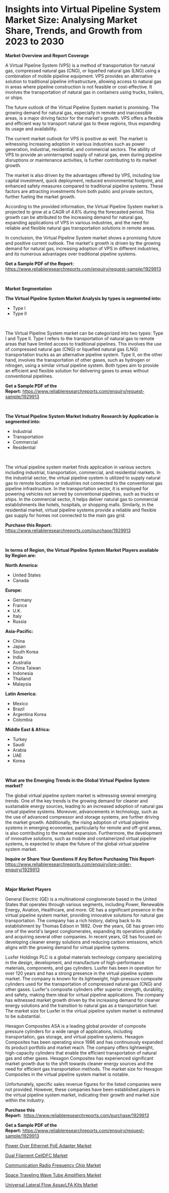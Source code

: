 <p><h1>Insights into Virtual Pipeline System Market Size: Analysing Market Share, Trends, and Growth from 2023 to 2030</h1></p><p><strong>Market Overview and Report Coverage</strong></p>
<p><p>A Virtual Pipeline System (VPS) is a method of transportation for natural gas, compressed natural gas (CNG), or liquefied natural gas (LNG) using a combination of mobile pipeline equipment. VPS provides an alternative solution to traditional pipeline infrastructure, allowing access to natural gas in areas where pipeline construction is not feasible or cost-effective. It involves the transportation of natural gas in containers using trucks, trailers, or ships.</p><p>The future outlook of the Virtual Pipeline System market is promising. The growing demand for natural gas, especially in remote and inaccessible areas, is a major driving factor for the market's growth. VPS offers a flexible and efficient way to transport natural gas to these regions, thus expanding its usage and availability.</p><p>The current market outlook for VPS is positive as well. The market is witnessing increasing adoption in various industries such as power generation, industrial, residential, and commercial sectors. The ability of VPS to provide an uninterrupted supply of natural gas, even during pipeline disruptions or maintenance activities, is further contributing to its market growth.</p><p>The market is also driven by the advantages offered by VPS, including low capital investment, quick deployment, reduced environmental footprint, and enhanced safety measures compared to traditional pipeline systems. These factors are attracting investments from both public and private sectors, further fueling the market growth.</p><p>According to the provided information, the Virtual Pipeline System market is projected to grow at a CAGR of 4.6% during the forecasted period. This growth can be attributed to the increasing demand for natural gas, expanding applications of VPS in various industries, and the need for reliable and flexible natural gas transportation solutions in remote areas.</p><p>In conclusion, the Virtual Pipeline System market shows a promising future and positive current outlook. The market's growth is driven by the growing demand for natural gas, increasing adoption of VPS in different industries, and its numerous advantages over traditional pipeline systems.</p></p>
<p><strong>Get a Sample PDF of the Report:</strong> <a href="https://www.reliableresearchreports.com/enquiry/request-sample/1929913">https://www.reliableresearchreports.com/enquiry/request-sample/1929913</a></p>
<p>&nbsp;</p>
<p><strong>Market Segmentation</strong></p>
<p><strong>The Virtual Pipeline System Market Analysis by types is segmented into:</strong></p>
<p><ul><li>Type I</li><li>Type II</li></ul></p>
<p>&nbsp;</p>
<p><p>The Virtual Pipeline System market can be categorized into two types: Type I and Type II. Type I refers to the transportation of natural gas to remote areas that have limited access to traditional pipelines. This involves the use of compressed natural gas (CNG) or liquefied natural gas (LNG) transportation trucks as an alternative pipeline system. Type II, on the other hand, involves the transportation of other gases, such as hydrogen or nitrogen, using a similar virtual pipeline system. Both types aim to provide an efficient and flexible solution for delivering gases to areas without conventional pipelines.</p></p>
<p><strong>Get a Sample PDF of the Report:</strong>&nbsp;<a href="https://www.reliableresearchreports.com/enquiry/request-sample/1929913">https://www.reliableresearchreports.com/enquiry/request-sample/1929913</a></p>
<p>&nbsp;</p>
<p><strong>The Virtual Pipeline System Market Industry Research by Application is segmented into:</strong></p>
<p><ul><li>Industrial</li><li>Transportation</li><li>Commercial</li><li>Residential</li></ul></p>
<p>&nbsp;</p>
<p><p>The virtual pipeline system market finds application in various sectors including industrial, transportation, commercial, and residential markets. In the industrial sector, the virtual pipeline system is utilized to supply natural gas to remote locations or industries not connected to the conventional gas pipeline infrastructure. In the transportation sector, it is employed for powering vehicles not served by conventional pipelines, such as trucks or ships. In the commercial sector, it helps deliver natural gas to commercial establishments like hotels, hospitals, or shopping malls. Similarly, in the residential market, virtual pipeline systems provide a reliable and flexible gas supply for homes not connected to the main gas grid.</p></p>
<p><strong>Purchase this Report:</strong>&nbsp; <a href="https://www.reliableresearchreports.com/purchase/1929913">https://www.reliableresearchreports.com/purchase/1929913</a></p>
<p>&nbsp;</p>
<p><strong>In terms of Region, the Virtual Pipeline System Market Players available by Region are:</strong></p>
<p>
    <p> <strong> North America: </strong>
        <ul>
            <li>United States</li>
            <li>Canada</li>
        </ul>
        </p> 
    <p> <strong> Europe: </strong>
        <ul>
            <li>Germany</li>
            <li>France</li>
            <li>U.K.</li>
            <li>Italy</li>
            <li>Russia</li>
        </ul>
        </p> 
    <p> <strong> Asia-Pacific: </strong>
        <ul>
            <li>China</li>
            <li>Japan</li>
            <li>South Korea</li>
            <li>India</li>
            <li>Australia</li>
            <li>China Taiwan</li>
            <li>Indonesia</li>
            <li>Thailand</li>
            <li>Malaysia</li>
        </ul>
        </p> 
    <p> <strong> Latin America: </strong>
        <ul>
            <li>Mexico</li>
            <li>Brazil</li>
            <li>Argentina Korea</li>
            <li>Colombia</li>
        </ul>
        </p> 
    <p> <strong> Middle East & Africa: </strong>
        <ul>
            <li>Turkey</li>
            <li>Saudi</li>
            <li>Arabia</li>
            <li>UAE</li>
            <li>Korea</li>
        </ul>
    </p>
    </p>
<p>&nbsp;</p>
<p><strong>What are the Emerging Trends in the Global Virtual Pipeline System market?</strong></p>
<p><p>The global virtual pipeline system market is witnessing several emerging trends. One of the key trends is the growing demand for cleaner and sustainable energy sources, leading to an increased adoption of natural gas virtual pipeline systems. Moreover, advancements in technology, such as the use of advanced compressor and storage systems, are further driving the market growth. Additionally, the rising adoption of virtual pipeline systems in emerging economies, particularly for remote and off-grid areas, is also contributing to the market expansion. Furthermore, the development of innovative solutions, such as mobile and containerized virtual pipeline systems, is expected to shape the future of the global virtual pipeline system market.</p></p>
<p><strong>Inquire or Share Your Questions If Any Before Purchasing This Report</strong>- <a href="https://www.reliableresearchreports.com/enquiry/pre-order-enquiry/1929913">https://www.reliableresearchreports.com/enquiry/pre-order-enquiry/1929913</a></p>
<p>&nbsp;</p>
<p><strong>Major Market Players</strong></p>
<p><p>General Electric (GE) is a multinational conglomerate based in the United States that operates through various segments, including Power, Renewable Energy, Aviation, Healthcare, and more. GE has a significant presence in the virtual pipeline system market, providing innovative solutions for natural gas transportation. The company has a rich history, dating back to its establishment by Thomas Edison in 1892. Over the years, GE has grown into one of the world's largest conglomerates, expanding its operations globally and acquiring several other companies. In recent years, GE has focused on developing cleaner energy solutions and reducing carbon emissions, which aligns with the growing demand for virtual pipeline systems.</p><p>Luxfer Holdings PLC is a global materials technology company specializing in the design, development, and manufacture of high-performance materials, components, and gas cylinders. Luxfer has been in operation for over 120 years and has a strong presence in the virtual pipeline system market. The company is known for its lightweight, high-pressure composite cylinders used for the transportation of compressed natural gas (CNG) and other gases. Luxfer's composite cylinders offer superior strength, durability, and safety, making them ideal for virtual pipeline applications. The company has witnessed market growth driven by the increasing demand for cleaner energy solutions and the transition to natural gas as a transportation fuel. The market size for Luxfer in the virtual pipeline system market is estimated to be substantial.</p><p>Hexagon Composites ASA is a leading global provider of composite pressure cylinders for a wide range of applications, including transportation, gas storage, and virtual pipeline systems. Hexagon Composites has been operating since 1986 and has continuously expanded its product portfolio and market reach. The company offers lightweight, high-capacity cylinders that enable the efficient transportation of natural gas and other gases. Hexagon Composites has experienced significant market growth due to the shift towards cleaner energy sources and the need for efficient gas transportation methods. The market size for Hexagon Composites in the virtual pipeline system market is notable.</p><p>Unfortunately, specific sales revenue figures for the listed companies were not provided. However, these companies have been established players in the virtual pipeline system market, indicating their growth and market size within the industry.</p></p>
<p><strong>Purchase this Report:</strong>&nbsp;&nbsp;<a href="https://www.reliableresearchreports.com/purchase/1929913">https://www.reliableresearchreports.com/purchase/1929913</a></p>
<p></p>
<p><strong>Get a Sample PDF of the Report:</strong>&nbsp;<a href="https://www.reliableresearchreports.com/enquiry/request-sample/1929913">https://www.reliableresearchreports.com/enquiry/request-sample/1929913</a></p>
<p><p><a href="https://medium.com/@v4171497/power-over-ethernet-poe-adapter-market-size-and-market-trends-complete-industry-overview-2023-to-e02d920a8eaf">Power Over Ethernet PoE Adapter Market</a></p><p><a href="https://medium.com/@v25590012/dual-filament-celldfc-market-competitive-analysis-market-trends-and-forecast-to-2030-bd9d37350e1c">Dual Filament CellDFC Market</a></p><p><a href="https://medium.com/@vidyap2912/analyzing-communication-radio-frequency-chip-market-global-industry-perspective-and-forecast-2023-9342a97b9ba1">Communication Radio Frequency Chip Market</a></p><p><a href="https://medium.com/@v8581137/space-traveling-wave-tube-amplifiers-market-analysis-and-sze-forecasted-for-period-from-2023-to-6b2e0e3b7f88">Space Traveling Wave Tube Amplifiers Market</a></p><p><a href="https://medium.com/@v27092023/universal-lateral-flow-assaylfa-kits-market-analysis-its-cagr-market-segmentation-and-global-9cb318f32b4a">Universal Lateral Flow AssayLFA Kits Market</a></p></p>